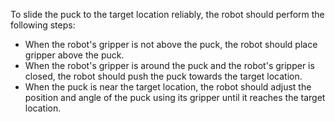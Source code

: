 To slide the puck to the target location reliably, the robot should perform the following steps:
- When the robot's gripper is not above the puck, the robot should place gripper above the puck.
- When the robot's gripper is around the puck and the robot's gripper is closed, the robot should push the puck towards the target location.
- When the puck is near the target location, the robot should adjust the position and angle of the puck using its gripper until it reaches the target location.